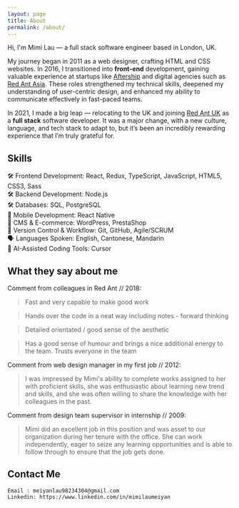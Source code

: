 ```yaml
---
layout: page
title: About
permalink: /about/
---
```

Hi, I'm Mimi Lau — a full stack software engineer based in London, UK.

My journey began in 2011 as a web designer, crafting HTML and CSS websites. In 2016, I transitioned into <b>front-end</b> development, gaining valuable experience at startups like [Aftership](https://www.aftership.com) and digital agencies such as [Red Ant Asia](https://asia.redant.com). These roles strengthened my technical skills, deepened my understanding of user-centric design, and enhanced my ability to communicate effectively in fast-paced teams.

In 2021, I made a big leap — relocating to the UK and joining [Red Ant UK](https://www.redant.com/) as a <b>full stack</b> software developer. It was a major change, with a new culture, language, and tech stack to adapt to, but it’s been an incredibly rewarding experience that I’m truly grateful for.

## Skills

🛠️ Frontend Development: React, Redux, TypeScript, JavaScript, HTML5, CSS3, Sass<br/>
🛠️ Backend Development: Node.js<br/>
🛠️ Databases: SQL, PostgreSQL<br/>
📱 Mobile Development: React Native<br/>
🧩 CMS & E-commerce: WordPress, PrestaShop<br/>
🔁 Version Control & Workflow: Git, GitHub, Agile/SCRUM<br/>
🗣️ Languages Spoken: English, Cantonese, Mandarin<br/>
🤖 AI-Assisted Coding Tools: Cursor<br/>

## What they say about me

Comment from colleagues in Red Ant // 2018:

> Fast and very capable to make good work

> Hands over the code in a neat way including notes - forward thinking

> Detailed orientated / good sense of the aesthetic

> Has a good sense of humour and brings a nice additional energy to the team. Trusts everyone in the team

Comment from web design manager in my first job // 2012:

> I was impressed by Mimi's ability to complete works assigned to her with proficient skills, she was enthusiastic about learning new trend and skills, and she was often willing to share the knowledge with her colleagues in the past.

Comment from design team supervisor in internship // 2009:

> Mimi did an excellent job in this position and was asset to our organization during her tenure with the office. She can work independently, eager to seize any learning opportunities and is able to follow through to ensure that the job gets done.

## Contact Me
```
Email : meiyanlau98234304@gmail.com
Linkedin: https://www.linkedin.com/in/mimilaumeiyan
```
